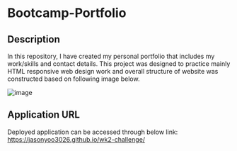 # Bootcamp-Portfolio

## Description

In this repository, I have created my personal portfolio that includes my work/skills and contact details.
This project was designed to practice mainly HTML responsive web design work and overall structure of website was constructed based on following image below.

![image](https://user-images.githubusercontent.com/72148352/203784890-657a0960-6c53-4915-af83-2bf40f0b65a1.png)


## Application URL
Deployed application can be accessed through below link:
https://jasonyoo3026.github.io/wk2-challenge/
